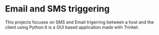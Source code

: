 # Email and SMS triggering
This projects focuses on SMS and Email trigerring between a host and the client using Python.It is a GUI based application
made with Trinket.

